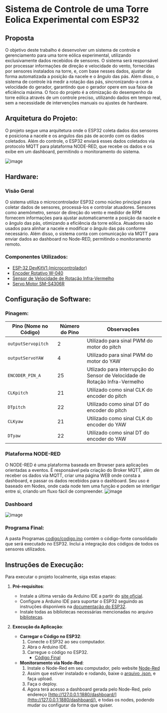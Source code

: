 # Sistema de Controle de uma Torre Eolica Experimental com ESP32

## Proposta

O objetivo deste trabalho é desenvolver um sistema de controle e gerenciamento para uma torre eólica experimental, utilizando exclusivamente dados recebidos de sensores. O sistema será responsável por processar informações de direção e velocidade do vento, fornecidas por sensores instalados na torre, e, com base nesses dados, ajustar de forma automatizada a posição da nacele e o ângulo das pás. Além disso, o sistema de controle irá medir a rotação das pás, sincronizando-a com a velocidade do gerador, garantindo que o gerador opere em sua faixa de eficiência máxima. O foco do projeto é a otimização do desempenho da torre eólica através de um controle preciso, utilizando dados em tempo real, sem a necessidade de intervenções manuais ou ajustes de hardware.

## Arquitetura do Projeto:

O projeto segue uma arquitetura onde o ESP32 coleta dados dos sensores e posiciona a nacele e os angulos das pás de acordo com os dados coletados. Além do controle, o ESP32 enviará esses dados coletados via protocolo MQTT para plataforma NODE-RED, que recebe os dados e os exibe em um dashboard, permitindo o monitoramento do sistema.

![image](https://github.com/user-attachments/assets/5903ac94-45bb-4f5f-aa36-ad93eabd69e4)

## Hardware:

### Visão Geral

O sistema utiliza o microcontrolador ESP32 como núcleo principal para coletar dados de sensores, processá-los e controlar atuadores. Sensores como anemômetro, sensor de direção do vento e medidor de RPM fornecem informações para ajustar automaticamente a posição da nacele e o ângulo das pás, otimizando a eficiência da torre eólica. Atuadores são usados para alinhar a nacele e modificar o ângulo das pás conforme necessário. Além disso, o sistema conta com comunicação via MQTT para enviar dados ao dashboard no Node-RED, permitindo o monitoramento remoto.

### Componentes Utilizados:

- [ESP-32 DevKitV1 (microcontrolador)](https://github.com/pedrohgceolin/Controle_Torre_Eolica_Experimental/tree/main/Sensores%20e%20atuadores/ESP32)
- [Encoder Rotativo W-040](https://github.com/pedrohgceolin/Controle_Torre_Eolica_Experimental/tree/main/Sensores%20e%20atuadores/Encoder%20Rotativo%20W-040)
- [Sensor de Velocidade de Rotação Infra-Vermelho ](https://github.com/pedrohgceolin/Controle_Torre_Eolica_Experimental/tree/main/Sensores%20e%20atuadores/Sensor%20de%20Velocidade%20de%20Rota%C3%A7%C3%A3o)
- [Servo Motor SM-S4306R](https://github.com/pedrohgceolin/Controle_Torre_Eolica_Experimental/tree/main/Sensores%20e%20atuadores/Servo%20Motor)

## Configuração de Software:
### Pinagem:

| Pino (Nome no Código) | Número do Pino | Observações                                                                     |
| --------------------- | -------------- | ------------------------------------------------------------------------------- |
| `outputServopitch`    | 2              | Utilizado para sinal PWM do motor do pitch                                      |
| `outputServoYAW`      | 4              | Utilizado para sinal PWM do motor do YAW                                        |
| `ENCODER_PIN_A`       | 25             | Utlizado para interrupção do Sensor de Velocidade de Rotação Infra-Vermelho     |
| `CLKpitch`            | 21             | Utilizado como sinal CLK do encoder do pitch                                    |
| `DTpitch`             | 22             | Utilizado como sinal DT do encoder do pitch                                     |
| `CLKyaw`              | 21             | Utilizado como sinal CLK do encoder do YAW                                      |
| `DTyaw`               | 22             | Utilizado como sinal DT do encoder do YAW                                       |

### Plataforma NODE-RED

O NODE-RED é uma plataforma baseada em Browser para aplicações orientadas a eventos. É responsável pela criação do Broker MQTT, além de receber os dados via MQTT, criar uma página WEB onde consta a dashboard, e passar os dados recebidos para o dashboard. Seu uso é baseado em Nodes, onde cada node tem uma função e podem se interligar entre si, criando um fluxo fácil de compreender.
![image](https://github.com/user-attachments/assets/b60e41ac-28d1-4a55-86d6-d01f91dd5b94)

### Dashboard

![image](https://github.com/user-attachments/assets/a235ccc9-2ad5-4261-83fd-98e05beb57a9)

### Programa Final:

A pasta Programas [codigo/codigo.ino](https://github.com/pedrohgceolin/Controle_Torre_Eolica_Experimental/blob/main/codigo/codigo.ino) contém o código-fonte consolidado que será executado no ESP32. Inclui a integração dos códigos de todos os sensores utilizados.

## Instruções de Execução:

Para executar o projeto localmente, siga estas etapas:

1. **Pré-requisitos**:
   - Instale a última versão da Arduino IDE a partir do [site oficial](https://www.arduino.cc/en/software).
   - Configure a Arduino IDE para suportar o ESP32 seguindo as instruções disponíveis na [documentação do ESP32](https://docs.espressif.com/projects/arduino-esp32/en/latest/installing.html).
   - Instale todas as bibliotecas necessárias mencionadas no arquivo [bibliotecas](./bibliotecas.txt).

2. **Execução da Aplicação**:
   - **Carregar o Código no ESP32**:
     1. Conecte o ESP32 ao seu computador.
     2. Abra o Arduino IDE.
     3. Carregue o código no ESP32.
        - [Código Final](https://github.com/pedrohgceolin/Controle_Torre_Eolica_Experimental/blob/main/codigo/codigo.ino)
   - **Monitoramento via Node-Red**:
     1. Instale o Node-Red em seu computador, pelo website [Node-Red](https://nodered.org/)
     2. Assim que estiver instalado e rodando, baixe o [arquivo .json](https://github.com/pedrohgceolin/Controle_Torre_Eolica_Experimental/blob/main/Node-Red/flows.json), e faça upload.
     3. Faça o deploy.
     4. Agora terá acesso a dashboard gerada pelo Node-Red, pelo endereço [http://127.0.0.1:1880/dashboard/](http://127.0.0.1:1880/dashboard/), e todas os nodes, podendo mudar ou configurar da forma que quiser.
